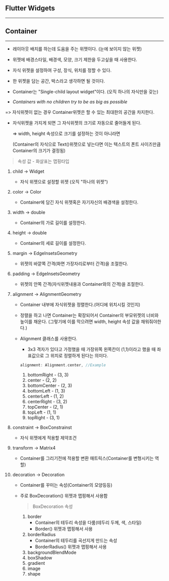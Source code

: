 <h2>Flutter Widgets</h2>

<hr>

<h2>Container</h2>

<hr>

- 레이아웃 배치를 하는데 도움을 주는 위젯이다. (눈에 보이지 않는 위젯)
- 위젯에 배경스타일, 배경색, 모양, 크기 제한을 두고싶을 때 사용한다. 
- 자식 위젯을 설정하여 구성, 장식, 위치를 정할 수 있다.
- 한 위젯을 담는 공간, 박스라고 생각하면 될 것이다. 
- Container는 "Single-child layout widget"이다. (오직 하나의 자식만을 갖는)

- <i>Containers with no children try to be as big as possible</i>

 => 자식위젯이 없는 경우 Container위젯은 할 수 있는 최대한의 공간을 차지한다. 

- 자식위젯을 가지게 되면 그 자식위젯의 크기로 자동으로 줄어들게 된다.

  => width, height 속성으로 크기를 설정하는 것이 아니라면 

  (Container의 자식으로 Text()위젯으로 넣는다면 이는 텍스트의 폰트 사이즈만큼 Container의 크기가 결정됨)

> 속성 값 - 화살표는 맵핑타입

1. child -> Widget

   - 자식 위젯으로 설정할 위젯 (오직 "하나의 위젯") 

2. color -> Color

   - Container에 담긴 자식 위젯혹은 자기자신의 배경색을 설정한다.

3. width -> double

   - Container의 가로 길이를 설정한다.

4. height -> double 

   - Container의 세로 길이를 설정한다. 

5. margin -> EdgeInsetsGeometry

   - 위젯의 바깥쪽 간격(화면 가장자리로부터 간격)을 조절한다.

6. padding -> EdgeInsetsGeometry

   - 위젯의 안쪽 간격(자식위젯내용과 Container와의 간격)을 조절한다.

7. alignment -> AlignmentGeometry

   - Container 내부에 자식위젯을 정렬한다.(어디에 위치시킬 것인지)

   - 정렬을 하고 나면 Container는 확장되어서 Container의 부모위젯의 너비와 높이를 채운다. (그렇기에 이를 막으려면 width, height 속성 값을 채워줘야한다.)

   - Alignment 클래스를 사용한다. 

     - 3x3 격자가 있다고 가정했을 때 가장위쪽 왼쪽칸이 (1,1)이라고 했을 때 좌표값으로 그 위치로 정렬하게 된다는 의미다.

     ```dart
     alignment: Alignment.center, //Example
     ```

     1. bottomRight - (3, 3)
     2. center - (2, 2)
     3. bottomCenter - (2, 3)
     4. bottomLeft - (1, 3)
     5. centerLeft - (1, 2)
     6. centerRight - (3, 2)
     7. topCenter - (2, 1)
     8. topLeft - (1, 1)
     9. topRight - (3, 1)

8. constraint -> BoxConstrainst

   - 자식 위젯에게 적용할 제약조건

9. transform -> Matrix4

   - Container를 그리기전에 적용할 변환 매트릭스(Container를 변형시키는 역할)

10. decoration -> Decoration

    - Container를 꾸미는 속성(Container의 모양등등)
    
    - 주로 BoxDecoration() 위젯과 맵핑해서 사용함 
    
      > BoxDecoration 속성
    
      1. border
         - Container의 테두리 속성을 다룸(테두리 두께, 색, 스타일)
         - Border() 위젯과 맵핑해서 사용 
      2. borderRadius
         - Container의 테두리를 곡선지게 만드는 속성
         - BorderRadius() 위젯과 맵핑해서 사용
      3. backgroundBlendMode
      4. boxShadow
      5. gradient
      6. image
      7. shape

